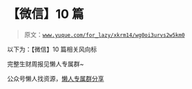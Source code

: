 # 【微信】10 篇

> 原文：[`www.yuque.com/for_lazy/xkrm14/wg0oi3urvs2w5km0`](https://www.yuque.com/for_lazy/xkrm14/wg0oi3urvs2w5km0)



以下为：【微信】10 篇相关风向标



完整生财周报见懒人专属群~



公众号懒人找资源，[懒人专属群分享](https://lazybook.fun/#/blog/group)

